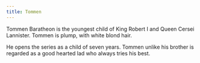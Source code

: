 ```yaml
---
title: Tommen
---
```


Tommen Baratheon is the youngest child of King Robert I and Queen Cersei Lannister. Tommen is plump, with white blond hair.

He opens the series as a child of seven years. Tommen unlike his brother is regarded as a good hearted lad who always tries his best. 


